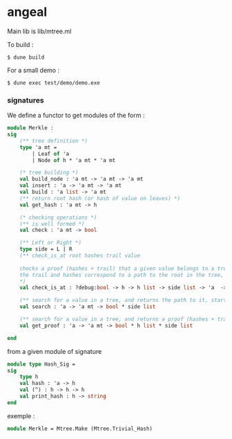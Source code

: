 # angeal

Main lib is lib/mtree.ml

To build : 
```shell
$ dune build
```
For a small demo :
```shell
$ dune exec test/demo/demo.exe
```

### signatures

We define a functor to get modules of the form :
```ocaml
module Merkle :
sig
    (** tree definition *)
    type 'a mt = 
        | Leaf of 'a 
        | Node of h * 'a mt * 'a mt 

    (* tree building *)
    val build_node : 'a mt -> 'a mt -> 'a mt
    val insert : 'a -> 'a mt -> 'a mt
    val build : 'a list -> 'a mt
    (** return root hash (or hash of value on leaves) *)
    val get_hash : 'a mt -> h

    (* checking operations *)
    (** is well formed *)
    val check : 'a mt -> bool

    (** Left or Right *)
    type side = L | R
    (** check_is_at root hashes trail value 
    
    checks a proof (hashes + trail) that a given value belongs to a tree with a given root     
    the trail and hashes correspond to a path to the root in the tree, starting at the value.
    *)
    val check_is_at : ?debug:bool -> h -> h list -> side list -> 'a  -> bool

    (** search for a value in a tree, and returns the path to it, starting from the root *)
    val search : 'a -> 'a mt -> bool * side list

    (** search for a value in a tree, and returns a proof (hashes + trail, starting at value, back to the root) *)
    val get_proof : 'a -> 'a mt -> bool * h list * side list

end
```

from a given module of signature
```ocaml
module type Hash_Sig =
sig
    type h
    val hash : 'a -> h
    val (^) : h -> h -> h
    val print_hash : h -> string
end
```

exemple : 
```ocaml
module Merkle = Mtree.Make (Mtree.Trivial_Hash)
```